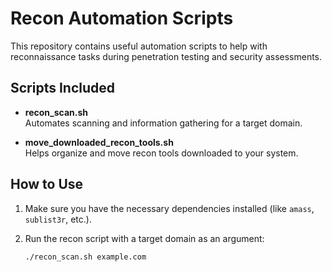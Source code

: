# Recon Automation Scripts

This repository contains useful automation scripts to help with reconnaissance tasks during penetration testing and security assessments.

## Scripts Included

- **recon_scan.sh**  
  Automates scanning and information gathering for a target domain.

- **move_downloaded_recon_tools.sh**  
  Helps organize and move recon tools downloaded to your system.

## How to Use

1. Make sure you have the necessary dependencies installed (like `amass`, `sublist3r`, etc.).

2. Run the recon script with a target domain as an argument:  
   ```bash
   ./recon_scan.sh example.com
